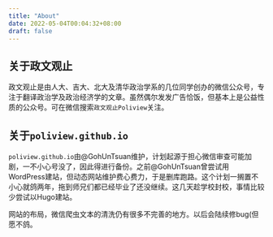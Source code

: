 ```yaml
---
title: "About"
date: 2022-05-04T00:04:32+08:00
draft: false
---
```


## 关于政文观止

政文观止是由人大、吉大、北大及清华政治学系的几位同学创办的微信公众号，专注于翻译政治学及政治经济学的文章。虽然偶尔发发广告恰饭，但基本上是公益性质的公众号。可在微信搜索`政文观止Poliview`关注。


## 关于`poliview.github.io`

`poliview.github.io`由@GohUnTsuan维护，计划起源于担心微信审查可能加剧，一不小心号没了，因此得进行备份。之前@GohUnTsuan曾尝试用WordPress建站，但动态网站维护费心费力，于是删库跑路。这个计划一搁置不小心就鸽两年，拖到师兄们都已经毕业了还没继续。这几天趁学校封校，事情比较少尝试以Hugo建站。

网站的布局，微信爬虫文本的清洗仍有很多不完善的地方。以后会陆续修bug(但愿不鸽。
